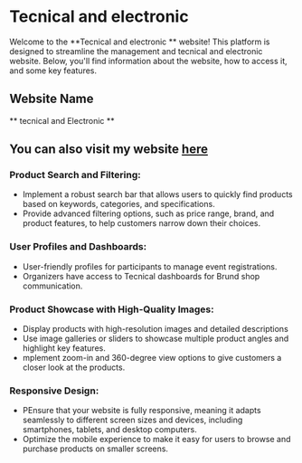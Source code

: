# Tecnical and electronic 

Welcome to the **Tecnical and electronic ** website! This platform is designed to streamline the management and tecnical and electronic website. Below, you'll find information about the website, how to access it, and some key features.

## Website Name

** tecnical and Electronic **
## You can also visit my website [here](https://hotel-server-ju80c6pci-mdrafi276.vercel.app)

### Product Search and Filtering:

- Implement a robust search bar that allows users to quickly find products based on keywords, categories, and specifications.
- Provide advanced filtering options, such as price range, brand, and product features, to help customers narrow down their choices.
### User Profiles and Dashboards:

- User-friendly profiles for participants to manage event registrations.
- Organizers have access to Tecnical  dashboards for  Brund shop communication.


### Product Showcase with High-Quality Images:

- Display products with high-resolution images and detailed descriptions
- Use image galleries or sliders to showcase multiple product angles and highlight key features.
- mplement zoom-in and 360-degree view options to give customers a closer look at the products.

### Responsive Design:

- PEnsure that your website is fully responsive, meaning it adapts seamlessly to different screen sizes and devices, including smartphones, tablets, and desktop computers.
- Optimize the mobile experience to make it easy for users to browse and purchase products on smaller screens.

